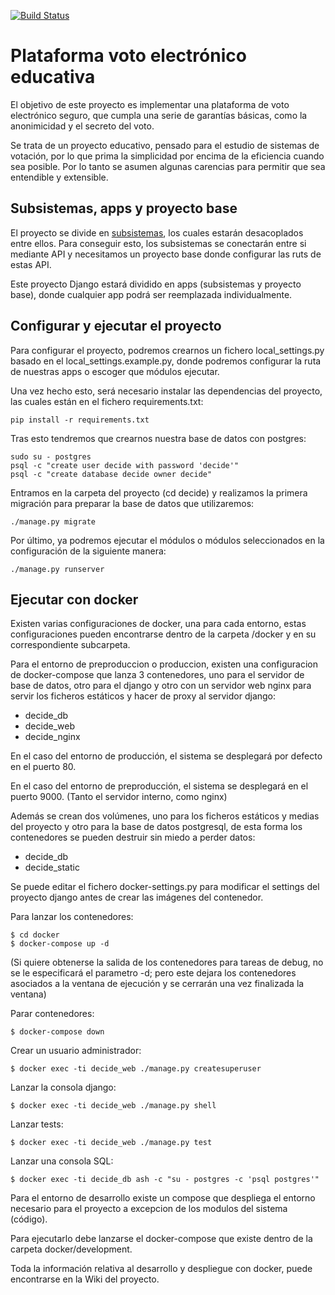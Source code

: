 [![Build Status](https://travis-ci.org/EGC-Decide/locaste.svg?branch=master)](https://travis-ci.org/EGC-Decide/locaste)

Plataforma voto electrónico educativa
=====================================

El objetivo de este proyecto es implementar una plataforma de voto
electrónico seguro, que cumpla una serie de garantías básicas, como la
anonimicidad y el secreto del voto.

Se trata de un proyecto educativo, pensado para el estudio de sistemas de
votación, por lo que prima la simplicidad por encima de la eficiencia
cuando sea posible. Por lo tanto se asumen algunas carencias para permitir
que sea entendible y extensible.


Subsistemas, apps y proyecto base
---------------------------------

El proyecto se divide en [subsistemas](doc/subsistemas.md), los cuales estarán desacoplados
entre ellos. Para conseguir esto, los subsistemas se conectarán entre si mediante API y necesitamos un proyecto base donde configurar las ruts de estas API.

Este proyecto Django estará dividido en apps (subsistemas y proyecto base), donde cualquier app podrá ser reemplazada individualmente.


Configurar y ejecutar el proyecto
---------------------------------

Para configurar el proyecto, podremos crearnos un fichero local_settings.py basado en el
local_settings.example.py, donde podremos configurar la ruta de nuestras apps o escoger que módulos
ejecutar.

Una vez hecho esto, será necesario instalar las dependencias del proyecto, las cuales están en el
fichero requirements.txt:

    pip install -r requirements.txt

Tras esto tendremos que crearnos nuestra base de datos con postgres:

    sudo su - postgres
    psql -c "create user decide with password 'decide'"
    psql -c "create database decide owner decide"

Entramos en la carpeta del proyecto (cd decide) y realizamos la primera migración para preparar la
base de datos que utilizaremos:

    ./manage.py migrate

Por último, ya podremos ejecutar el módulos o módulos seleccionados en la configuración de la
siguiente manera:

    ./manage.py runserver

Ejecutar con docker
-------------------
Existen varias configuraciones de docker, una para cada entorno, estas configuraciones pueden encontrarse dentro de la carpeta /docker y en su correspondiente subcarpeta.

Para el entorno de preproduccion o produccion, existen una configuracion de docker-compose que lanza 3 contenedores, uno
para el servidor de base de datos, otro para el django y otro con un
servidor web nginx para servir los ficheros estáticos y hacer de proxy al
servidor django:

 * decide\_db
 * decide\_web
 * decide\_nginx

En el caso del entorno de producción, el sistema se desplegará por defecto en el puerto 80.

En el caso del entorno de preproducción, el sistema se desplegará en el puerto 9000. (Tanto el servidor interno, como nginx)

Además se crean dos volúmenes, uno para los ficheros estáticos y medias del
proyecto y otro para la base de datos postgresql, de esta forma los
contenedores se pueden destruir sin miedo a perder datos:

 * decide\_db
 * decide\_static

Se puede editar el fichero docker-settings.py para modificar el settings
del proyecto django antes de crear las imágenes del contenedor.

Para lanzar los contenedores:

    $ cd docker
    $ docker-compose up -d

(Si quiere obtenerse la salida de los contenedores para tareas de debug, no se le especificará el parametro -d; pero este dejara los contenedores asociados a la ventana de ejecución y se cerrarán una vez finalizada la ventana)

Parar contenedores:

    $ docker-compose down

Crear un usuario administrador:

    $ docker exec -ti decide_web ./manage.py createsuperuser

Lanzar la consola django:

    $ docker exec -ti decide_web ./manage.py shell

Lanzar tests:

    $ docker exec -ti decide_web ./manage.py test

Lanzar una consola SQL:

    $ docker exec -ti decide_db ash -c "su - postgres -c 'psql postgres'"


Para el entorno de desarrollo existe un compose que despliega el entorno necesario para el proyecto a excepcion de los modulos del sistema (código).

Para ejecutarlo debe lanzarse el docker-compose que existe dentro de la carpeta docker/development.

Toda la información relativa al desarrollo y despliegue con docker, puede encontrarse en la Wiki del proyecto.